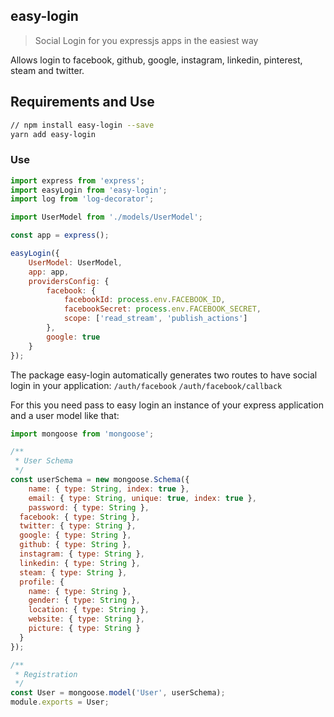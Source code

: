 ## easy-login

> Social Login for you expressjs apps in the easiest way

Allows login to facebook, github, google, instagram, linkedin, pinterest, steam and twitter.

## Requirements and Use

```bash
// npm install easy-login --save
yarn add easy-login
```

### Use
```javascript
import express from 'express';
import easyLogin from 'easy-login';
import log from 'log-decorator';

import UserModel from './models/UserModel';

const app = express();

easyLogin({
	UserModel: UserModel,
	app: app,
	providersConfig: {
		facebook: {
			facebookId: process.env.FACEBOOK_ID,
			facebookSecret: process.env.FACEBOOK_SECRET,
			scope: ['read_stream', 'publish_actions']
		},
		google: true
	}
});
```

The package easy-login automatically generates two routes to have social login in your application:
`/auth/facebook`
`/auth/facebook/callback`

For this you need pass to easy login an instance of your express application and a user model like that:
```javascript
import mongoose from 'mongoose';

/**
 * User Schema
 */
const userSchema = new mongoose.Schema({
	name: { type: String, index: true },
	email: { type: String, unique: true, index: true },
	password: { type: String },
  facebook: { type: String },
  twitter: { type: String },
  google: { type: String },
  github: { type: String },
  instagram: { type: String },
  linkedin: { type: String },
  steam: { type: String },
  profile: {
    name: { type: String },
    gender: { type: String },
    location: { type: String },
    website: { type: String },
    picture: { type: String }
  }
});

/**
 * Registration
 */
const User = mongoose.model('User', userSchema);
module.exports = User;
```
